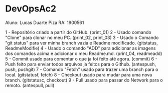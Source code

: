 # DevOpsAc2

Aluno: Lucas Duarte Piza
RA: 1900561

1 - Repositório criado a partir do GitHub. (print_01)
2 - Usado comando "Clone" para clonar no meu PC. (print_02, print_03)
3 - Usado o Comando "git status" para ver minha branch vazia e Readme modificado. (gitstatus, ReadmeModifie)
4 - Usado o comando "ADD" para adicionar as imagens dos comandos acima e adicionar o meu Readme.md. (print_04, readmeadd)
5 - Commit usado para comentar o que ja foi feito até agora. (commit)
6 - Push feito para enviar todos arquivos já feitos para o Github. (antespush, push, pushgit)
7 - Comando "Fetch" usado para trazer uma branch para o local. (gitstatusf, fetch)
8 - Checkout usado para mudar para uma nova branch. (gitstatusc, checkout)
9 - Pull usado para passar do Network para o remoto. (antespull, pull)